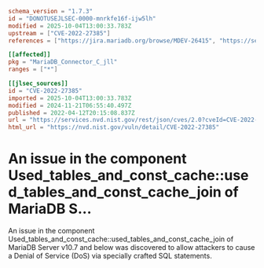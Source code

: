 ```toml
schema_version = "1.7.3"
id = "DONOTUSEJLSEC-0000-mnrkfe16f-ijw5lh"
modified = 2025-10-04T13:00:33.783Z
upstream = ["CVE-2022-27385"]
references = ["https://jira.mariadb.org/browse/MDEV-26415", "https://security.netapp.com/advisory/ntap-20220526-0008/", "https://jira.mariadb.org/browse/MDEV-26415", "https://security.netapp.com/advisory/ntap-20220526-0008/"]

[[affected]]
pkg = "MariaDB_Connector_C_jll"
ranges = ["*"]

[[jlsec_sources]]
id = "CVE-2022-27385"
imported = 2025-10-04T13:00:33.783Z
modified = 2024-11-21T06:55:40.497Z
published = 2022-04-12T20:15:08.837Z
url = "https://services.nvd.nist.gov/rest/json/cves/2.0?cveId=CVE-2022-27385"
html_url = "https://nvd.nist.gov/vuln/detail/CVE-2022-27385"
```

# An issue in the component Used_tables_and_const_cache::used_tables_and_const_cache_join of MariaDB S...

An issue in the component Used_tables_and_const_cache::used_tables_and_const_cache_join of MariaDB Server v10.7 and below was discovered to allow attackers to cause a Denial of Service (DoS) via specially crafted SQL statements.

